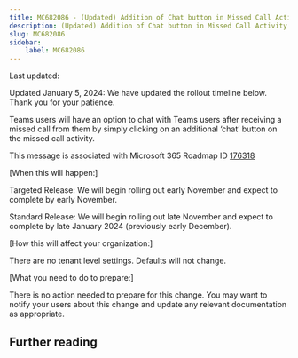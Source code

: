 ```yaml
---
title: MC682086 - (Updated) Addition of Chat button in Missed Call Activity
description: (Updated) Addition of Chat button in Missed Call Activity
slug: MC682086
sidebar:
    label: MC682086
---
```



Last updated: 

<p style="">Updated January 5, 2024: We have updated the rollout timeline below. Thank you for your patience.</p><p style="">Teams users will have an option to chat with Teams users after receiving a missed call from them by simply clicking on an additional ‘chat’ button on the missed call&nbsp;activity.<br></p>
<p>This message is associated with Microsoft 365 Roadmap ID <a href="https://www.microsoft.com/microsoft-365/roadmap?filters=&amp;searchterms=176318" target="_blank">176318</a></p>
<p>[When this will happen:]</p><p>Targeted Release: We will begin rolling out early November and expect to complete by early November.</p><p>Standard Release: We will begin rolling out late November and expect to complete by late January 2024 (previously early December).</p>

<p>[How this will affect your organization:]</p>

<p>There are no tenant level settings. Defaults will not change.</p>
<p>[What you need to do to prepare:]</p>
<p>There is no action needed to prepare for this change. You may want to notify your users about this change and update any relevant documentation as appropriate.</p>

## Further reading

